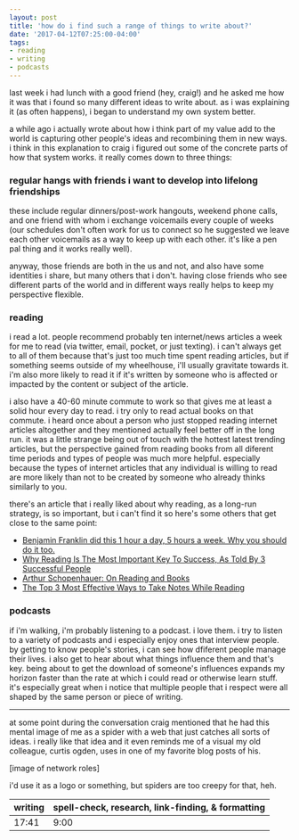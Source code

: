```yaml
---
layout: post
title: 'how do i find such a range of things to write about?'
date: '2017-04-12T07:25:00-04:00'
tags:
- reading
- writing
- podcasts
--- 
```


last week i had lunch with a good friend (hey, craig!) and he asked me how it was that i found so many different ideas to write about. as i was explaining it (as often happens), i began to understand my own system better. 

a while ago i actually wrote about how i think part of my value add to the world is capturing other people's ideas and recombining them in new ways. i think in this explanation to craig i figured out some of the concrete parts of how that system works. it really comes down to three things:

### regular hangs with friends i want to develop into lifelong friendships

these include regular dinners/post-work hangouts, weekend phone calls, and one friend with whom i exchange voicemails every couple of weeks (our schedules don't often work for us to connect so he suggested we leave each other voicemails as a way to keep up with each other. it's like a pen pal thing and it works really well).

anyway, those friends are both in the us and not, and also have some identities i share, but many others that i don't. having close friends who see different parts of the world and in different ways really helps to keep my perspective flexible. 

### reading 

i read a lot. people recommend probably ten internet/news articles a week for me to read (via twitter, email, pocket, or just texting). i can't always get to all of them because that's just too much time spent reading articles, but if something seems outside of my wheelhouse, i'll usually gravitate towards it. i'm also more likely to read it if it's written by someone who is affected or impacted by the content or subject of the article. 

i also have a 40-60 minute commute to work so that gives me at least a solid hour every day to read. i try only to read actual books on that commute. i heard once about a person who just stopped reading internet articles altogether and they mentioned actually feel better off in the long run. it was a little strange being out of touch with the hottest latest trending articles, but the perspective gained from reading books from all diferent time periods and types of people was much more helpful. especially because the types of internet articles that any individual is willing to read are more likely than not to be created by someone who already thinks similarly to you. 

there's an article that i really liked about why reading, as a long-run strategy, is so important, but i can't find it so here's some others that get close to the same point: 

* [Benjamin Franklin did this 1 hour a day, 5 hours a week. Why you should do it too.](https://www.inc.com/empact/why-constant-learners-all-embrace-the-5-hour-rule.html)
* [Why Reading Is The Most Important Key To Success, As Told By 3 Successful People](http://elitedaily.com/life/culture/influential-people-importance-reading/794975/)
* [Arthur Schopenhauer: On Reading and Books](https://www.farnamstreetblog.com/2015/08/schopenhauer-on-reading/)
* [The Top 3 Most Effective Ways to Take Notes While Reading](https://www.farnamstreetblog.com/2013/11/taking-notes-while-reading/)

### podcasts

if i'm walking, i'm probably listening to a podcast. i love them. i try to listen to a variety of podcasts and i especially enjoy ones that interview people. by getting to know people's stories, i can see how dfiferent people manage their lives. i also get to hear about what things influence them and that's key. being about to get the download of someone's influences expands my horizon faster than the rate at which i could read or otherwise learn stuff. it's especially great when i notice that multiple people that i respect were all shaped by the same person or piece of writing. 

---

at some point during the conversation craig mentioned that he had this mental image of me as a spider with a web that just catches all sorts of ideas. i really like that idea and it even reminds me of a visual my old colleague, curtis ogden, uses in one of my favorite blog posts of his. 

[image of network roles]

i'd use it as a logo or something, but spiders are too creepy for that, heh. 

<table>
	<thead>
		<tr>
			<th>writing</th>
			<th>spell-check, research, link-finding, & formatting</th>
		</tr>
	</thead>
	<tbody>
		<tr>
			<td>17:41</td>
			<td>9:00</td>
		</tr>
	</tbody>
</table>